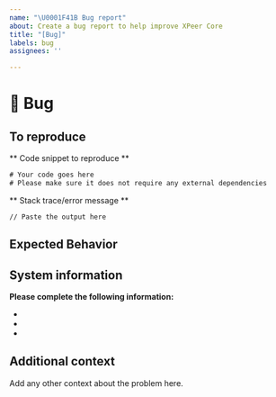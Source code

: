 ```yaml
---
name: "\U0001F41B Bug report"
about: Create a bug report to help improve XPeer Core
title: "[Bug]"
labels: bug
assignees: ''

---
```


# 🐛 Bug

<!-- A clear and concise description of what the bug is.

To report a security issue, please email security@xpeer.org.  -->

## To reproduce

** Code snippet to reproduce **
```rust
# Your code goes here
# Please make sure it does not require any external dependencies
```

** Stack trace/error message **
```
// Paste the output here
```

## Expected Behavior

<!-- A clear and concise description of what you expected to happen. -->

## System information

**Please complete the following information:**
- <!-- XPeer Version -->
- <!-- Rust Version -->
- <!-- Computer OS -->


## Additional context

Add any other context about the problem here.
